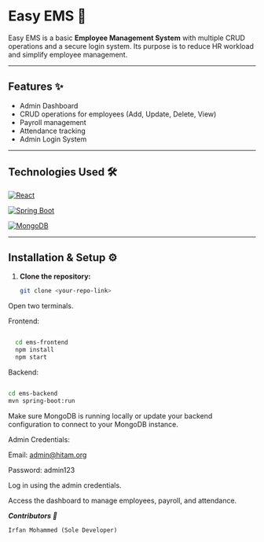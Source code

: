 # Easy EMS 🚀



Easy EMS is a basic **Employee Management System** with multiple CRUD operations and a secure login system. Its purpose is to reduce HR workload and simplify employee management.

---

## Features ✨
- Admin Dashboard  
- CRUD operations for employees (Add, Update, Delete, View)  
- Payroll management  
- Attendance tracking  
- Admin Login System  

---

## Technologies Used 🛠️
[![React](https://img.shields.io/badge/Frontend-React-blue?logo=react)](https://reactjs.org/) 


[![Spring Boot](https://img.shields.io/badge/Backend-Spring%20Boot-brightgreen?logo=springboot)](https://spring.io/projects/spring-boot) 


[![MongoDB](https://img.shields.io/badge/Database-MongoDB-green?logo=mongodb)](https://www.mongodb.com/)  

---

## Installation & Setup ⚙️

1. **Clone the repository:**
   ```bash
   git clone <your-repo-link>
Open two terminals.

Frontend:

```bash

  cd ems-frontend
  npm install
  npm start

```

Backend:

```bash

cd ems-backend
mvn spring-boot:run

```
Make sure MongoDB is running locally or update your backend configuration to connect to your MongoDB instance.



Admin Credentials:

Email: admin@hitam.org

Password: admin123

Log in using the admin credentials.

Access the dashboard to manage employees, payroll, and attendance.

***Contributors 👤***

```Irfan Mohammed (Sole Developer)```

